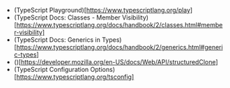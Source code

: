 - (TypeScript Playground)[https://www.typescriptlang.org/play]
- (TypeScript Docs: Classes - Member Visibility)[https://www.typescriptlang.org/docs/handbook/2/classes.html#member-visibility]
- (TypeScript Docs: Generics in Types)[https://www.typescriptlang.org/docs/handbook/2/generics.html#generic-types]
- ()[https://developer.mozilla.org/en-US/docs/Web/API/structuredClone]
- (TypeScript Configuration Options)[https://www.typescriptlang.org/tsconfig]
